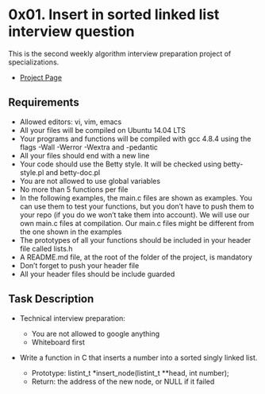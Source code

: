 # 0x01. Insert in sorted linked list interview question
This is the second weekly algorithm interview preparation project of specializations.
- [Project Page](https://intranet.hbtn.io/projects/439)

## Requirements
- Allowed editors: vi, vim, emacs
- All your files will be compiled on Ubuntu 14.04 LTS
- Your programs and functions will be compiled with gcc 4.8.4 using the flags -Wall -Werror -Wextra and -pedantic
- All your files should end with a new line
- Your code should use the Betty style. It will be checked using betty-style.pl and betty-doc.pl
- You are not allowed to use global variables
- No more than 5 functions per file
- In the following examples, the main.c files are shown as examples. You can use them to test your functions, but you don’t have to push them to your repo (if you do we won’t take them into account). We will use our own main.c files at compilation. Our main.c files might be different from the one shown in the examples
- The prototypes of all your functions should be included in your header file called lists.h
- A README.md file, at the root of the folder of the project, is mandatory
- Don’t forget to push your header file
- All your header files should be include guarded

## Task Description
- Technical interview preparation:
    - You are not allowed to google anything
    - Whiteboard first

- Write a function in C that inserts a number into a sorted singly linked list.
    - Prototype: listint_t *insert_node(listint_t **head, int number);
    - Return: the address of the new node, or NULL if it failed

